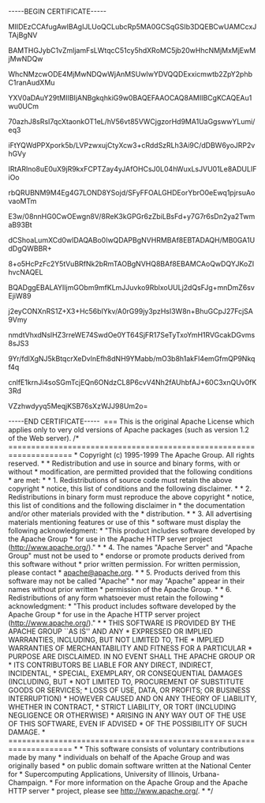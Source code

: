 -----BEGIN CERTIFICATE-----

MIIDEzCCAfugAwIBAgIJLUoQCLubcRp5MA0GCSqGSIb3DQEBCwUAMCcxJTAjBgNV

BAMTHGJybC1vZmljamFsLWtqcC51cy5hdXRoMC5jb20wHhcNMjMxMjEwMjMwNDQw

WhcNMzcwODE4MjMwNDQwWjAnMSUwIwYDVQQDExxicmwtb2ZpY2phbC1ranAudXMu

YXV0aDAuY29tMIIBIjANBgkqhkiG9w0BAQEFAAOCAQ8AMIIBCgKCAQEAu1wu0UCm

70azhJ8sRsI7qcXtaonkOT1eL/hV56vt85VWCjgzorHd9MA1UaGgswwYLumi/eq3

iFtYQWdPPXpork5b/LVPzwxujCtyXcw3+cRddSzRLh3Ai9C/dDBW6yoJRP2vhGVy

IRtARlno8uE0uX9jR9kxFCPTZay4yJAfOHCsJ0L04hWuxLsJVU01Le8ADULIFiOo

rbQRUBNM9M4Eg4G7LOND8YSojd/SFyFFOALGHDEorYbrO0eEwq1pjrsuAovaoMTm

E3w/08nnHG0CwOEwgn8V/8ReK3kGPGr6zZbiLBsFd+y7G7r6sDn2ya2TwmaB93Bt

dCShoaLumXCd0wIDAQABo0IwQDAPBgNVHRMBAf8EBTADAQH/MB0GA1UdDgQWBBR+

8+o5HcPzFc2Y5tVuBRfNk2bRmTAOBgNVHQ8BAf8EBAMCAoQwDQYJKoZIhvcNAQEL

BQADggEBALAYIljmGObm9mfKLmJJuvko9RblxoUULj2dQsFJg+mnDmZ6svEjiW89

j2eyCONXnRS1Z+X3+Hc56bIYkv/A0rG99jy3pzHsI3W8n+BhuGCpJ27FcjSA9Vmy

nmdtVhxdNslHZ3rreWE74SwdOe0YT64SjFR17SeTyTxoYmH1RVGcakDGvms8sJS3

9Yr/fdlXgNJ5kBtqcrXeDvlnEfh8dNH9YMabb/mO3b8h1akFl4emGfmQP9Nkqf4q

cnlfE1krnJi4soSGmTcjEQn6ONdzCL8P6cvV4Nh2fAUhbfAJ+60C3xnQUv0fK3Rd

VZzhwdyyq5MeqjKSB76sXzWJJ98Um2o=

-----END CERTIFICATE-----
 === This is the original Apache License which applies only to very old versions of Apache packages (such as version 1.2 of the Web server). /* ==================================================================== * Copyright (c) 1995-1999 The Apache Group. All rights reserved. * * Redistribution and use in source and binary forms, with or without * modification, are permitted provided that the following conditions * are met: * * 1. Redistributions of source code must retain the above copyright * notice, this list of conditions and the following disclaimer. * * 2. Redistributions in binary form must reproduce the above copyright * notice, this list of conditions and the following disclaimer in * the documentation and/or other materials provided with the * distribution. * * 3. All advertising materials mentioning features or use of this * software must display the following acknowledgment: * "This product includes software developed by the Apache Group * for use in the Apache HTTP server project (http://www.apache.org/)." * * 4. The names "Apache Server" and "Apache Group" must not be used to * endorse or promote products derived from this software without * prior written permission. For written permission, please contact * apache@apache.org. * * 5. Products derived from this software may not be called "Apache" * nor may "Apache" appear in their names without prior written * permission of the Apache Group. * * 6. Redistributions of any form whatsoever must retain the following * acknowledgment: * "This product includes software developed by the Apache Group * for use in the Apache HTTP server project (http://www.apache.org/)." * * THIS SOFTWARE IS PROVIDED BY THE APACHE GROUP ``AS IS'' AND ANY * EXPRESSED OR IMPLIED WARRANTIES, INCLUDING, BUT NOT LIMITED TO, THE * IMPLIED WARRANTIES OF MERCHANTABILITY AND FITNESS FOR A PARTICULAR * PURPOSE ARE DISCLAIMED. IN NO EVENT SHALL THE APACHE GROUP OR * ITS CONTRIBUTORS BE LIABLE FOR ANY DIRECT, INDIRECT, INCIDENTAL, * SPECIAL, EXEMPLARY, OR CONSEQUENTIAL DAMAGES (INCLUDING, BUT * NOT LIMITED TO, PROCUREMENT OF SUBSTITUTE GOODS OR SERVICES; * LOSS OF USE, DATA, OR PROFITS; OR BUSINESS INTERRUPTION) * HOWEVER CAUSED AND ON ANY THEORY OF LIABILITY, WHETHER IN CONTRACT, * STRICT LIABILITY, OR TORT (INCLUDING NEGLIGENCE OR OTHERWISE) * ARISING IN ANY WAY OUT OF THE USE OF THIS SOFTWARE, EVEN IF ADVISED * OF THE POSSIBILITY OF SUCH DAMAGE. * ==================================================================== * * This software consists of voluntary contributions made by many * individuals on behalf of the Apache Group and was originally based * on public domain software written at the National Center for * Supercomputing Applications, University of Illinois, Urbana-Champaign. * For more information on the Apache Group and the Apache HTTP server * project, please see <http://www.apache.org/>. * */
